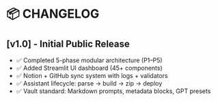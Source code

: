 # 📦 CHANGELOG

## [v1.0] - Initial Public Release
- ✅ Completed 5-phase modular architecture (P1–P5)
- ✅ Added Streamlit UI dashboard (45+ components)
- ✅ Notion + GitHub sync system with logs + validators
- ✅ Assistant lifecycle: parse → build → zip → deploy
- ✅ Vault standard: Markdown prompts, metadata blocks, GPT presets
